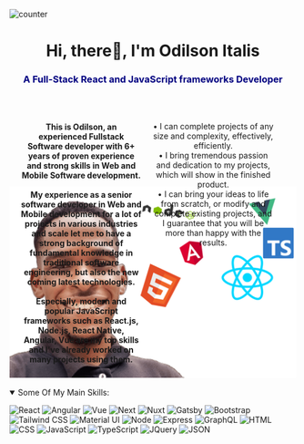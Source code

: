 ![counter](https://[YOUR_ENDPOINT].m.pipedream.net)
<h1 align="center">Hi, there👋, I'm Odilson Italis</h1>
<h3 style= "color : #000080" align="center">A Full-Stack React and JavaScript frameworks Developer</h3>

<div style= " margin : 20px; margin-Top : 20px; display : flex; justify-content : center; align-items : center">
        <h4 style = "text-align : center; width : 600px; height : 100px; margin-right : 20px;  transform : translateY(25%)">This is Odilson, an experienced Fullstack Software developer with 6+ years of proven experience and strong skills in Web and Mobile Software development.
        <br/><br />
        My experience as a senior software developer in Web and Mobile development for a lot of projects in various industries and scale let me to have a strong background of fundamental knowledge in traditional software engineering, but also the new coming latest technologies.
        <br/><br />
        Especially, modern and popular JavaScript frameworks such as React.js, Node.js, React Native, Angular, Vue are my top skills and I've already worked on many projects using them.
        <br/><br />
        </h4>
        <p style = "text-align : center; width : 600px; height : 100px; margin-right : 20px;  transform : translateY(25%)">
            • I can complete projects of any size and complexity, effectively, efficiently. <br/>
            • I bring tremendous passion and dedication to my projects, which will show in the finished product. 
            <br/>
            • I can bring your ideas to life from scratch, or modify and complete existing projects, and I guarantee that you will be more than happy with the results.
        </p>
        
</div>

<p align="center">
    <img  width = "550px"  src ="images/me.png"/>
</p>

<details open>
 <summary>Some Of My Main Skills:</summary>

![React](https://img.shields.io/badge/React-20232A?style=for-the-badge&logo=react&logoColor=61DAFB) 
![Angular](https://img.shields.io/badge/Angular-DD0031?style=for-the-badge&logo=angular&logoColor=white) 
![Vue](https://img.shields.io/badge/Vue.js-35495E?style=for-the-badge&logo=vuedotjs&logoColor=4FC08D) 
![Next](https://img.shields.io/badge/next.js-000000?style=for-the-badge&logo=nextdotjs&logoColor=white) 
![Nuxt](https://img.shields.io/badge/nuxt.js-00C58E?style=for-the-badge&logo=nuxtdotjs&logoColor=white) 
![Gatsby](https://img.shields.io/badge/Gatsby-663399?style=for-the-badge&logo=gatsby&logoColor=white) 
![Bootstrap](https://img.shields.io/badge/Bootstrap-563D7C?style=for-the-badge&logo=bootstrap&logoColor=white) 
![Tailwind CSS](https://img.shields.io/badge/Tailwind_CSS-38B2AC?style=for-the-badge&logo=tailwind-css&logoColor=white) 
![Material UI](https://img.shields.io/badge/Material%20UI-007FFF?style=for-the-badge&logo=mui&logoColor=white) 
![Node](https://img.shields.io/badge/Node.js-339933?style=for-the-badge&logo=nodedotjs&logoColor=white)
![Express](https://img.shields.io/badge/Express.js-404D59?style=for-the-badge)
![GraphQL](https://img.shields.io/badge/GraphQl-E10098?style=for-the-badge&logo=graphql&logoColor=white)
![HTML](https://img.shields.io/badge/HTML5-E34F26?style=for-the-badge&logo=html5&logoColor=white) 
![CSS](https://img.shields.io/badge/CSS3-1572B6?style=for-the-badge&logo=css3&logoColor=white) 
![JavaScript](https://img.shields.io/badge/JavaScript-323330?style=for-the-badge&logo=javascript&logoColor=F7DF1E) 
![TypeScript](https://img.shields.io/badge/TypeScript-007ACC?style=for-the-badge&logo=typescript&logoColor=white) 
![JQuery](https://img.shields.io/badge/jQuery-0769AD?style=for-the-badge&logo=jquery&logoColor=white) 
![JSON](https://img.shields.io/badge/json-5E5C5C?style=for-the-badge&logo=json&logoColor=white)

</details>



<div align="left">
</p>
